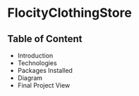 # FlocityClothingStore
## Table of Content
* Introduction
* Technologies
* Packages Installed
* Diagram
* Final Project View
